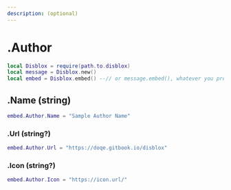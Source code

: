 ```yaml
---
description: (optional)
---
```


# .Author

```lua
local Disblox = require(path.to.disblox)
local message = Disblox.new()
local embed = Disblox.embed() --// or message.embed(), whatever you prefer.
```

## .Name (string)

```lua
embed.Author.Name = "Sample Author Name"
```

### .Url (string?)

```lua
embed.Author.Url = "https://doqe.gitbook.io/disblox"
```

### .Icon (string?)

```lua
embed.Author.Icon = "https://icon.url/"
```
